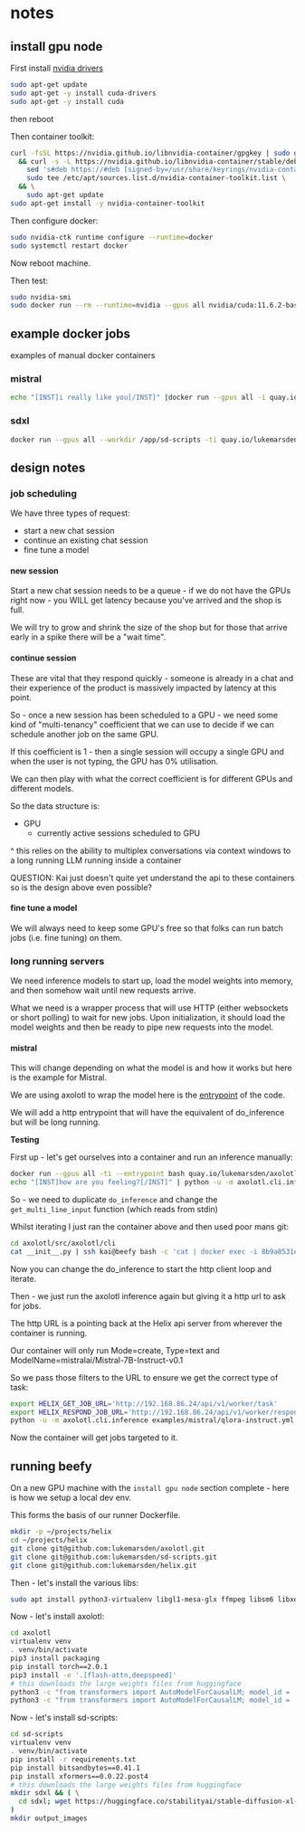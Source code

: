 # notes

## install gpu node

First install [nvidia drivers](https://docs.nvidia.com/datacenter/tesla/tesla-installation-notes/index.html)

```bash
sudo apt-get update
sudo apt-get -y install cuda-drivers
sudo apt-get -y install cuda
```
then reboot

Then container toolkit:

```bash
curl -fsSL https://nvidia.github.io/libnvidia-container/gpgkey | sudo gpg --dearmor -o /usr/share/keyrings/nvidia-container-toolkit-keyring.gpg \
  && curl -s -L https://nvidia.github.io/libnvidia-container/stable/deb/nvidia-container-toolkit.list | \
    sed 's#deb https://#deb [signed-by=/usr/share/keyrings/nvidia-container-toolkit-keyring.gpg] https://#g' | \
    sudo tee /etc/apt/sources.list.d/nvidia-container-toolkit.list \
  && \
    sudo apt-get update
sudo apt-get install -y nvidia-container-toolkit
```

Then configure docker:

```bash
sudo nvidia-ctk runtime configure --runtime=docker
sudo systemctl restart docker
```

Now reboot machine.

Then test:

```bash
sudo nvidia-smi
sudo docker run --rm --runtime=nvidia --gpus all nvidia/cuda:11.6.2-base-ubuntu20.04 nvidia-smi
```

## example docker jobs

examples of manual docker containers

### mistral

```bash
echo "[INST]i really like you[/INST]" |docker run --gpus all -i quay.io/lukemarsden/axolotl:v0.0.1 python -u -m axolotl.cli.inference examples/mistral/qlora-instruct.yml
```

### sdxl

```bash
docker run --gpus all --workdir /app/sd-scripts -ti quay.io/lukemarsden/sd-scripts:v0.0.1 accelerate launch --num_cpu_threads_per_process 1 sdxl_minimal_inference.py --ckpt_path=sdxl/sd_xl_base_1.0.safetensors --prompt="a beautiful sunset on a distant planet with two suns and green fields, 8k, cinematic, photorealistic"
```

## design notes

### job scheduling

We have three types of request:

 * start a new chat session
 * continue an existing chat session
 * fine tune a model

#### new session

Start a new chat session needs to be a queue - if we do not have the GPUs right now - you WILL get latency because you've arrived and the shop is full.

We will try to grow and shrink the size of the shop but for those that arrive early in a spike there will be a "wait time".

#### continue session

These are vital that they respond quickly - someone is already in a chat and their experience of the product is massively impacted by latency at this point.

So - once a new session has been scheduled to a GPU - we need some kind of "multi-tenancy" coefficient that we can use to decide if we can schedule another job on the same GPU.

If this coefficient is 1 - then a single session will occupy a single GPU and when the user is not typing, the GPU has 0% utilisation.

We can then play with what the correct coefficient is for different GPUs and different models.

So the data structure is:

 * GPU
    * currently active sessions scheduled to GPU

^ this relies on the ability to multiplex conversations via context windows to a long running LLM running inside a container

QUESTION: Kai just doesn't quite yet understand the api to these containers so is the design above even possible?

#### fine tune a model

We will always need to keep some GPU's free so that folks can run batch jobs (i.e. fine tuning) on them.


### long running servers

We need inference models to start up, load the model weights into memory, and then somehow wait until new requests arrive.

What we need is a wrapper process that will use HTTP (either websockets or short polling) to wait for new jobs.  Upon initialization, it should load the model weights and then be ready to pipe new requests into the model.

#### mistral

This will change depending on what the model is and how it works but here is the example for Mistral.

We are using axolotl to wrap the model here is the [entrypoint](https://github.com/lukemarsden/axolotl/blob/main/src/axolotl/cli/inference.py) of the code.

We will add a http entrypoint that will have the equivalent of do_inference but will be long running.

**Testing**

First up - let's get ourselves into a container and run an inference manually:

```bash
docker run --gpus all -ti --entrypoint bash quay.io/lukemarsden/axolotl:v0.0.1
echo "[INST]how are you feeling?[/INST]" | python -u -m axolotl.cli.inference examples/mistral/qlora-instruct.yml
```

So - we need to duplicate `do_inference` and change the `get_multi_line_input` function (which reads from stdin)

Whilst iterating I just ran the container above and then used poor mans git:

```bash
cd axolotl/src/axolotl/cli
cat __init__.py | ssh kai@beefy bash -c 'cat | docker exec -i 8b9a8531e242 bash -c "cat > src/axolotl/cli/__init__.py"'
```

Now you can change the do_inference to start the http client loop and iterate.

Then - we just run the axolotl inference again but giving it a http url to ask for jobs.

The http URL is a pointing back at the Helix api server from wherever the container is running.

Our container will only run Mode=create, Type=text and ModelName=mistralai/Mistral-7B-Instruct-v0.1

So we pass those filters to the URL to ensure we get the correct type of task:

```bash
export HELIX_GET_JOB_URL='http://192.168.86.24/api/v1/worker/task'
export HELIX_RESPOND_JOB_URL='http://192.168.86.24/api/v1/worker/response'
python -u -m axolotl.cli.inference examples/mistral/qlora-instruct.yml
```

Now the container will get jobs targeted to it.

## running beefy

On a new GPU machine with the `install gpu node` section complete - here is how we setup a local dev env.

This forms the basis of our runner Dockerfile.

```bash
mkdir -p ~/projects/helix
cd ~/projects/helix
git clone git@github.com:lukemarsden/axolotl.git
git clone git@github.com:lukemarsden/sd-scripts.git
git clone git@github.com:lukemarsden/helix.git
```

Then - let's install the various libs:

```bash
sudo apt install python3-virtualenv libgl1-mesa-glx ffmpeg libsm6 libxext6
```

Now - let's install axolotl:

```bash
cd axolotl
virtualenv venv
. venv/bin/activate
pip3 install packaging
pip install torch==2.0.1
pip3 install -e '.[flash-attn,deepspeed]'
# this downloads the large weights files from huggingface
python3 -c "from transformers import AutoModelForCausalLM; model_id = 'mistralai/Mistral-7B-v0.1'; AutoModelForCausalLM.from_pretrained(model_id)"
python3 -c "from transformers import AutoModelForCausalLM; model_id = 'mistralai/Mistral-7B-Instruct-v0.1'; AutoModelForCausalLM.from_pretrained(model_id)"
```

Now - let's install sd-scripts:

```bash
cd sd-scripts
virtualenv venv
. venv/bin/activate
pip install -r requirements.txt
pip install bitsandbytes==0.41.1
pip install xformers==0.0.22.post4
# this downloads the large weights files from huggingface
mkdir sdxl && ( \
  cd sdxl; wget https://huggingface.co/stabilityai/stable-diffusion-xl-base-1.0/resolve/main/sd_xl_base_1.0.safetensors \
)
mkdir output_images
```
